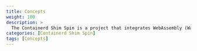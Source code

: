 ```yaml
---
title: Concepts
weight: 100
description: >
  The Containerd Shim Spin is a project that integrates WebAssembly (Wasm) and WASI workloads into Kubernetes, allowing these workloads to be managed and run as regular container workloads through the implementation of specialized containerd shims.
categories: [Containerd Shim Spin]
tags: [Concepts]
---
```



